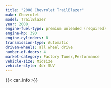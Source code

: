 ```yaml
---
title: "2008 Chevrolet TrailBlazer"
make: Chevrolet
model: TrailBlazer
year: 2008
engine-fuel-type: premium unleaded (required)
engine-hp: 390
engine-cylinders: 8
transmission-type: Automatic
driven-wheels: all wheel drive
number-of-doors: 4
market-category: Factory Tuner,Performance
vehicle-size: Midsize
vehicle-style: 4dr SUV
---
```


{{< car_info >}}
